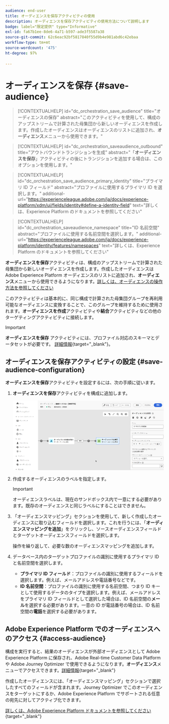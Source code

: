 ```yaml
---
audience: end-user
title: オーディエンスを保存アクティビティの使用
description: オーディエンスを保存アクティビティの使用方法について説明します
badge: label="限定提供" type="Informative"
exl-id: fa67b1ee-8de6-4a71-b597-ade3f5587a38
source-git-commit: 62c6eac92bf5817840f55d9b4e981abd6c42ebaa
workflow-type: tm+mt
source-wordcount: '475'
ht-degree: 97%

---
```


# オーディエンスを保存 {#save-audience}

>[!CONTEXTUALHELP]
>id="dc_orchestration_save_audience"
>title="オーディエンスの保存"
>abstract="このアクティビティを使用して、構成のアップストリームで計算された母集団から新しいオーディエンスを作成します。作成したオーディエンスはオーディエンスのリストに追加され、**オーディエンス**&#x200B;メニューから使用できます。"

>[!CONTEXTUALHELP]
>id="dc_orchestration_saveaudience_outbound"
>title="アウトバウンドトランジションを生成"
>abstract="「**オーディエンスを保存**」アクティビティの後にトランジションを追加する場合は、このオプションを使用します。"

>[!CONTEXTUALHELP]
>id="dc_orchestration_save_audience_primary_identity"
>title="プライマリ ID フィールド"
>abstract="プロファイルに使用するプライマリ ID を選択します。"
>additional-url="https://experienceleague.adobe.com/ja/docs/experience-platform/xdm/ui/fields/identity#define-a-identity-field" text="詳しくは、Experience Platform のドキュメントを参照してください"

>[!CONTEXTUALHELP]
>id="dc_orchestration_saveaudience_namespace"
>title="ID 名前空間"
>abstract="プロファイルに使用する名前空間を選択します。"
>additional-url="https://experienceleague.adobe.com/ja/docs/experience-platform/identity/features/namespaces" text="詳しくは、Experience Platform のドキュメントを参照してください"

**オーディエンスを保存**&#x200B;アクティビティは、構成のアップストリームで計算された母集団から新しいオーディエンスを作成します。作成したオーディエンスは Adobe Experience Platform オーディエンスのリストに追加され、**オーディエンス**&#x200B;メニューから使用できるようになります。[詳しくは、オーディエンスの操作方法を参照してください](../../start/audiences.md)

このアクティビティは基本的に、同じ構成で計算された母集団グループを再利用可能なオーディエンスに変換することで、このグループを維持するために使用されます。**オーディエンスを作成**&#x200B;アクティビティや&#x200B;**結合**&#x200B;アクティビティなどの他のターゲティングアクティビティに接続します。

>[!IMPORTANT]
>
>**オーディエンスを保存** アクティビティには、プロファイル対応のスキーマとデータセットが必要です。 [詳細情報](https://experienceleague.adobe.com/en/docs/experience-platform/catalog/datasets/user-guide#enable-profile){target="_blank"}。

## オーディエンスを保存アクティビティの設定 {#save-audience-configuration}

**オーディエンスを保存**&#x200B;アクティビティを設定するには、次の手順に従います。

1. **オーディエンスを保存**&#x200B;アクティビティを構成に追加します。

   ![](../assets/save-audience.png)

1. 作成するオーディエンスのラベルを指定します。

   >[!IMPORTANT]
   >
   >オーディエンスラベルは、現在のサンドボックス内で一意にする必要があります。既存のオーディエンスと同じラベルにすることはできません。

1. 「オーディエンスマッピング」セクションを使用して、新しく作成したオーディエンスに取り込むフィールドを選択します。これを行うには、「**オーディエンスマッピングを追加**」をクリックし、ソースオーディエンスフィールドとターゲットオーディエンスフィールドを選択します。

   操作を繰り返して、必要な数のオーディエンスマッピングを追加します。

1. データベース内のターゲットプロファイルの識別に使用するプライマリ ID と名前空間を選択します。

   * **プライマリ ID フィールド**：プロファイルの識別に使用するフィールドを選択します。例えば、メールアドレスや電話番号などです。
   * **ID 名前空間**：プロファイルの識別に使用する名前空間、つまり ID キーとして使用するデータのタイプを選択します。例えば、メールアドレスをプライマリ ID フィールドとして選択した場合は、ID 名前空間の&#x200B;**メール**&#x200B;を選択する必要があります。一意の ID が電話番号の場合は、ID 名前空間の&#x200B;**電話**&#x200B;を選択する必要があります。

## Adobe Experience Platform でのオーディエンスへのアクセス {#access-audience}

構成を実行すると、結果のオーディエンスが外部オーディエンスとして Adobe Experience Platform に保存され、Adobe Real-time Customer Data Platform や Adobe Journey Optimizer で使用できるようになります。**オーディエンス**&#x200B;メニューでアクセスできます。[詳細情報](https://experienceleague.adobe.com/ja/docs/experience-platform/segmentation/ui/audience-portal){target="_blank"}

作成したオーディエンスには、「オーディエンスマッピング」セクションで選択したすべてのフィールドが含まれます。Journey Optimizer でこのオーディエンスをターゲットにするか、Adobe Experience Platform でサポートされる任意の宛先に対してアクティブ化できます。

[詳しくは、Adobe Experience Platform ドキュメントを参照してください](https://experienceleague.adobe.com/ja/docs/experience-platform/segmentation/ui/audience-portal){target="_blank"}

<!--

## Example{#save-audience-example}

The following example illustrates a simple audience update from targeting. A scheduler is added to run the workflow once a month. A query recovers all the profiles subscribed to the different application services available. The **Save audience** activity updates the audience by deleting profiles that have unsubscribed from the service since the last workflow execution and by adding the newly subscribed profiles.
-->
